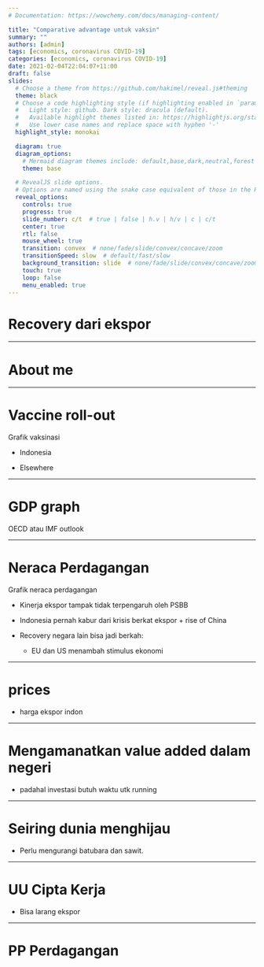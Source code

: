 ```yaml
---
# Documentation: https://wowchemy.com/docs/managing-content/

title: "Comparative advantage untuk vaksin"
summary: ""
authors: [admin]
tags: [economics, coronavirus COVID-19]
categories: [economics, coronavirus COVID-19]
date: 2021-02-04T22:04:07+11:00
draft: false
slides:
  # Choose a theme from https://github.com/hakimel/reveal.js#theming
  theme: black
  # Choose a code highlighting style (if highlighting enabled in `params.toml`)
  #   Light style: github. Dark style: dracula (default).
  #   Available highlight themes listed in: https://highlightjs.org/static/demo/
  #   Use lower case names and replace space with hyphen '-'
  highlight_style: monokai

  diagram: true
  diagram_options:
    # Mermaid diagram themes include: default,base,dark,neutral,forest
    theme: base

  # RevealJS slide options.
  # Options are named using the snake case equivalent of those in the RevealJS docs.
  reveal_options:
    controls: true
    progress: true
    slide_number: c/t  # true | false | h.v | h/v | c | c/t
    center: true
    rtl: false
    mouse_wheel: true
    transition: convex  # none/fade/slide/convex/concave/zoom
    transitionSpeed: slow  # default/fast/slow
    background_transition: slide  # none/fade/slide/convex/concave/zoom
    touch: true
    loop: false
    menu_enabled: true
---
```


# Recovery dari ekspor

---

# About me

---

# Vaccine roll-out

Grafik vaksinasi

- Indonesia

- Elsewhere

---

# GDP graph

OECD atau IMF outlook

---

# Neraca Perdagangan

Grafik neraca perdagangan

- Kinerja ekspor tampak tidak terpengaruh oleh PSBB

- Indonesia pernah kabur dari krisis berkat ekspor + rise of China

- Recovery negara lain bisa jadi berkah:
  - EU dan US menambah stimulus ekonomi

---

# prices

- harga ekspor indon

---

# Mengamanatkan value added dalam negeri

- padahal investasi butuh waktu utk running

---

# Seiring dunia menghijau

- Perlu mengurangi batubara dan sawit.

---

# UU Cipta Kerja

- Bisa larang ekspor

---

# PP Perdagangan
